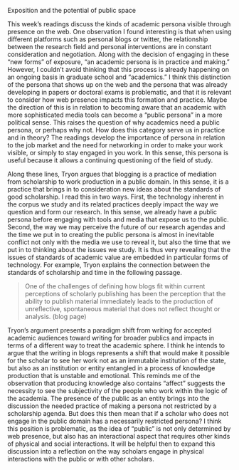 Exposition and the potential of public space

This week’s readings discuss the kinds of academic persona visible
through presence on the web. One observation I found interesting is that
when using different platforms such as personal blogs or twitter, the
relationship between the research field and personal interventions are
in constant consideration and negotiation. Along with the decision of
engaging in these “new forms” of exposure, “an academic persona is in
practice and making.” However, I couldn’t avoid thinking that this
process is already happening on an ongoing basis in graduate school and
“academics.” I think this distinction of the persona that shows up on
the web and the persona that was already developing in papers or
doctoral exams is problematic, and that it is relevant to consider how
web presence impacts this formation and practice. Maybe the direction of
this is in relation to becoming aware that an academic with more
sophisticated media tools can become a “public persona” in a more
political sense. This raises the question of why academics need a public
persona, or perhaps why not. How does this category serve us in practice
and in theory? The readings develop the importance of persona in
relation to the job market and the need for networking in order to make
your work visible, or simply to stay engaged in you work. In this sense,
this persona is useful because it allows a continuing questioning of the
field of study.

Along these lines, Tryon argues that blogging is a practice of mediation
from scholarship to work production in a public domain. In this sense,
it is a practice that brings in to consideration new ideas about the
standards of good scholarship. I read this in two ways. First, the
technology inherent in the corpus we study and its related practices
deeply impact the way we question and form our research. In this sense,
we already have a public persona before engaging with tools and media
that expose us to the public. Second, the way we may perceive the future
of our research agendas and the time we put in to creating the public
persona is almost in inevitable conflict not only with the media we use
to reveal it, but also the time that we put in to thinking about the
issues we study. It is thus very revealing that the issues of standards
of academic value are embedded in particular forms of technology. For
example, Tryon explains the connection between the standards of
scholarship and time in the following passage.

> One of the challenges of defining how blogs fit within current
> perceptions of scholarly publishing has been the perception that the
> ability to publish material immediately leads to the production of
> unreflective, spontaneous material that does not reflect thought or
> analysis. (blog page)

Tryon’s argument presents a paradigm shift from writing for accepted
academic audiences toward writing for broader publics and impacts in
terms of a different way to treat the academic sphere. I think he
intends to argue that the writing in blogs represents a shift that would
make it possible for the scholar to see her work not as an immutable
institution of the state, but also as an institution or entity entangled
in a process of knowledge production that is unstable and emotional.
This reminds me of the observation that producing knowledge also
contains “affect” suggests the necessity to see the subjectivity of the
people who work within the logic of the academia. The presence of the
public as an entity brings into the discussion the needed practice of
making a persona not restricted by a scholarship agenda. But does this
then mean that if a scholar who does not engage in the public domain has
a necessarily restricted persona? I think this position is problematic,
as the idea of “public” is not only determined by web presence, but also
has an interactional aspect that requires other kinds of physical and
social interactions. It will be helpful then to expand this discussion
into a reflection on the way scholars engage in physical interactions
with the public or with other scholars.
